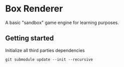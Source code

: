 # Box Renderer
A basic "sandbox" game  engine for learning purposes.


## Getting started

Initialize all third parties dependencies
```
git submodule update --init --recursive
```

